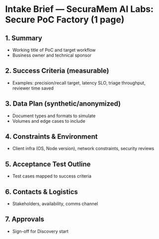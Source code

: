# Intake Brief — SecuraMem AI Labs: Secure PoC Factory (1 page)

## 1. Summary
- Working title of PoC and target workflow
- Business owner and technical sponsor

## 2. Success Criteria (measurable)
- Examples: precision/recall target, latency SLO, triage throughput, reviewer time saved

## 3. Data Plan (synthetic/anonymized)
- Document types and formats to simulate
- Volumes and edge cases to include

## 4. Constraints & Environment
- Client infra (OS, Node version), network constraints, security reviews

## 5. Acceptance Test Outline
- Test cases mapped to success criteria

## 6. Contacts & Logistics
- Stakeholders, availability, comms channel

## 7. Approvals
- Sign-off for Discovery start
